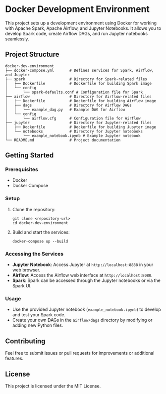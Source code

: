# Docker Development Environment

This project sets up a development environment using Docker for working with Apache Spark, Apache Airflow, and Jupyter Notebooks. It allows you to develop Spark code, create Airflow DAGs, and run Jupyter notebooks seamlessly.

## Project Structure

```
docker-dev-environment
├── docker-compose.yml       # Defines services for Spark, Airflow, and Jupyter
├── spark                    # Directory for Spark-related files
│   ├── Dockerfile           # Dockerfile for building Spark image
│   └── config
│       └── spark-defaults.conf # Configuration file for Spark
├── airflow                  # Directory for Airflow-related files
│   ├── Dockerfile           # Dockerfile for building Airflow image
│   ├── dags                 # Directory for Airflow DAGs
│   │   └── example_dag.py   # Example DAG for Airflow
│   └── config
│       └── airflow.cfg      # Configuration file for Airflow
├── jupyter                  # Directory for Jupyter-related files
│   ├── Dockerfile           # Dockerfile for building Jupyter image
│   └── notebooks            # Directory for Jupyter notebooks
│       └── example_notebook.ipynb # Example Jupyter notebook
└── README.md                # Project documentation
```

## Getting Started

### Prerequisites

- Docker
- Docker Compose

### Setup

1. Clone the repository:
   ```
   git clone <repository-url>
   cd docker-dev-environment
   ```

2. Build and start the services:
   ```
   docker-compose up --build
   ```

### Accessing the Services

- **Jupyter Notebook**: Access Jupyter at `http://localhost:8888` in your web browser.
- **Airflow**: Access the Airflow web interface at `http://localhost:8080`.
- **Spark**: Spark can be accessed through the Jupyter notebooks or via the Spark UI.

### Usage

- Use the provided Jupyter notebook (`example_notebook.ipynb`) to develop and test your Spark code.
- Create your own DAGs in the `airflow/dags` directory by modifying or adding new Python files.

## Contributing

Feel free to submit issues or pull requests for improvements or additional features.

## License

This project is licensed under the MIT License.